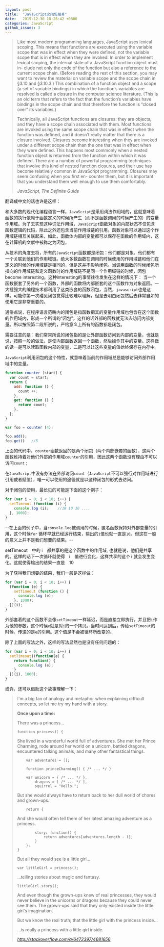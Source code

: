 ```yaml
---
layout: post
title:  "JavaScript之闭包相关"
date:   2015-12-30 18:26:42 +0800
categories: JavaScript
github_issues: 3
---
```


> Like most modern programming languages, JavaScript uses lexical scoping. This means that functions are executed using the variable scope that was in effect when they were defined, not the variable scope that is in effect when they are invoked. In order to implement lexical scoping, the internal state of a JavaScript function object must in- clude not only the code of the function but also a reference to the current scope chain. (Before reading the rest of this section, you may want to review the material on variable scope and the scope chain in §3.10 and §3.10.3.) This combination of a function object and a scope (a set of variable bindings) in which the function’s variables are resolved is called a closure in the computer science literature. (This is an old term that refers to the fact that the function’s variables have bindings in the scope chain and that therefore the function is “closed over” its variables.)
> 
> Technically, all JavaScript functions are closures: they are objects, and they have a scope chain associated with them. Most functions are invoked using the same scope chain that was in effect when the function was defined, and it doesn’t really matter that there is a closure involved. Closures become interesting when they are invoked under a different scope chain than the one that was in effect when they were defined. This happens most commonly when a nested function object is returned from the function within which it was defined. There are a number of powerful programming techniques that involve this kind of nested function closures, and their use has become relatively common in JavaScript programming. Closures may seem confusing when you first en- counter them, but it is important that you understand them well enough to use them comfortably.
> 
> *JavaScript, The Definite Guide*

翻译成中文的话也许是这样：

和大多数的现代化编程语言一样，`JavaScript`是采用词法作用域的，这就意味着函数的执行依赖于函数定义的时候所产生（而不是函数调用的时候产生的）的变量作用域。为了去实现这种词法作用域，`JavaScript`函数对象的内部状态不仅包含函数逻辑的代码，除此之外还包含当前作用域链的引用。函数对象可以通过这个作用域链相互关联起来，如此，函数体内部的变量都可以保存在函数的作用域内，这在计算机的文献中被称之为闭包。

从技术的角度去将，所有的`JavaScript`函数都是闭包：他们都是对象，他们都有一个关联到他们的作用域链。绝大多数函数在调用的时候使用的作用域链和他们在定义的时候的作用域链是相同的，但是这并不影响闭包。当调用函数的时候闭包所指向的作用域链和定义函数时的作用域链不是同一个作用域链的时候，闭包become interesting。这种interesting的事情往往发生在这样的情况下： 当一个函数嵌套了另外的一个函数，外部的函数将内部嵌套的这个函数作为对象返回。一大批强大的编程技术都利用了这类嵌套的函数闭包，当然，`javascript`也是这样。可能你第一次碰见闭包觉得比较难以理解，但是去明白闭包然后去非常自如的使用它是非常重要的。

通俗点说，在程序语言范畴内的闭包是指函数把其的变量作用域也包含在这个函数的作用域内，形成一个所谓的“闭包”，这样的话外部的函数就无法去访问内部变量。所以按照第二段所说的，严格意义上所有的函数都是闭包。

需要注意的是：我们常常所说的闭包指的是让外部函数访问到内部的变量，也就是说，按照一般的做法，是使内部函数返回一个函数，然后操作其中的变量。这样做的话一是可以读取函数内部的变量，二是可以让这些变量的值始终保存在内存中。

`JavaScript`利用闭包的这个特性，就意味着当前的作用域总是能够访问外部作用域中的变量。

``` javascript
function counter (start) {
  var count = start;
  return {
    add: function () {
      count ++;
    },
    get: function () {
      return count;
    },
  };
}

var foo = counter (4);

foo.add();  
foo.get()   //5
```

上面的代码中，`counter`函数返回的是两个闭包（两个内部嵌套的函数），这两个函数维持着对他们外部的作用域`counter`的引用，因此这两个函数没有理由不可以访问`count` ;

在`JavaScript`中没有办法在外部访问`count`（`JavaScript`不可以强行对作用域进行引用或者赋值），唯一可以使用的途径就是以这种闭包的形式去访问。

对于闭包的使用，最长见的可能是下面的这个例子：

``` javascript
for (var i = 0; i < 10; i++) {
  setTimeout (function (i) {
    console.log (i);    //10 10 10 ....
  }, 1000);
}
```

--在上面的例子中，当`console.log`被调用的时候，匿名函数保持对外部变量的引用，这个时候`for` 循环早就已经运行结束，输出的`i`值也就一直是`10`。但这在一般的意义上并不是我们想要的结果。--

setTimeout　中的 i　都共享的是这个函数中的作用域, 也就是说，他们是共享的。这样的话下一次循环就使得　i　值进行变化，这样共享的这个 i 就会发生变化。这就使得输出的结果一直是　10

为了获得我们想要的结果，我们一般是这样做：

``` javascript
for (var i = 0; i < 10; i++) {
  (function (e) {
    setTimeout (function () {
      console.log (e);
    }, 1000);
  })(i);
}
```

外部套着的这个函数不会像`setTimeout`一样延迟，而是直接立即执行，并且把`i`作为他的参数，这个时候`e`就是对`i`的一个拷贝。当时间达到后，传给`setTimeout`的时候，传递的是`e`的引用。这个值是不会被循环所改变的。

除了上面的写法之外，这样的写法显然也是没有任何问题的：

``` javascript
for (var i = 0; i < 10; i++) {
  setTimeout((function(e) {
    return function() {
      console.log (e);
    }
  })(i), 1000);
}
```

或许，还可以借助这个故事理解一下：

> I'm a big fan of analogy and metaphor when explaining difficult concepts, so let me try my hand with a story.
> 
> **Once upon a time:**
> 
> There was a princess...
> 
> ``` 
> function princess() {
> ```
> 
> She lived in a wonderful world full of adventures. She met her Prince Charming, rode around her world on a unicorn, battled dragons, encountered talking animals, and many other fantastical things.
> 
> ``` 
>     var adventures = [];
> 
>     function princeCharming() { /* ... */ }
> 
>     var unicorn = { /* ... */ },
>         dragons = [ /* ... */ ],
>         squirrel = "Hello!";
> ```
> 
> But she would always have to return back to her dull world of chores and grown-ups.
> 
> ``` 
>     return {
> ```
> 
> And she would often tell them of her latest amazing adventure as a princess.
> 
> ``` 
>         story: function() {
>             return adventures[adventures.length - 1];
>         }
>     };
> }
> ```
> 
> But all they would see is a little girl...
> 
> ``` 
> var littleGirl = princess();
> ```
> 
> ...telling stories about magic and fantasy.
> 
> ``` 
> littleGirl.story();
> ```
> 
> And even though the grown-ups knew of real princesses, they would never believe in the unicorns or dragons because they could never see them. The grown-ups said that they only existed inside the little girl's imagination.
> 
> But we know the real truth; that the little girl with the princess inside...
> 
> ...is really a princess with a little girl inside.
> 
> *http://stackoverflow.com/a/6472397/4681656*
